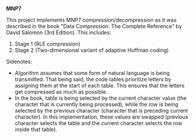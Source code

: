 **MNP7**

This project implements MNP7 compression/decompression as it was described in the book "Data Compression: The Complete Reference" by David Salomon (3rd Edition).
This includes:
 1. Stage 1 (RLE compression)
 2. Stage 2 (Two-dimensional variant of adaptive Huffman coding)

Sidenotes:
 - Algorithm assumes that some form of natural language is being transmitted.
   That being said, the code tables prioritize letters by assigning them at the start of each table.
   This ensures that the letters get compressed as much as possible.
 - In the book, table is being selected by the current character value (the character that is currently being processed), 
   while the row is being selected by the previous character (character that is preceding current character).
   In this implementation, these values are swapped (previous character selects the table and the current character selects the row inside that table).
